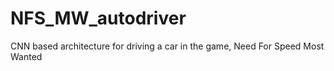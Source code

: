 # NFS_MW_autodriver
CNN based architecture for driving a car in the game, Need For Speed Most Wanted
